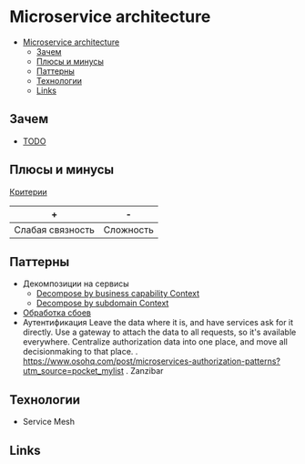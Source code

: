 # Microservice architecture

- [Microservice architecture](#microservice-architecture)
  - [Зачем](#зачем)
  - [Плюсы и минусы](#плюсы-и-минусы)
  - [Паттерны](#паттерны)
  - [Технологии](#технологии)
  - [Links](#links)

## Зачем

* [TODO](https://photos.app.goo.gl/fx9KTNZDV8vS6GE78)

## Плюсы и минусы

[Критерии](arch.criteria.md)

| + | - |
| - | - |
| Слабая связность | Сложность |

## Паттерны

- Декомпозиции на сервисы
  - [Decompose by business capability Context](https://microservices.io/patterns/decomposition/decompose-by-business-capability.html)
  - [Decompose by subdomain Context](https://microservices.io/patterns/decomposition/decompose-by-subdomain.html)
- [Обработка сбоев](msa.failure.md)
- Аутентификация
Leave the data where it is, and have services ask for it directly.
Use a gateway to attach the data to all requests, so it's available everywhere.
Centralize authorization data into one place, and move all decisionmaking to that place.
. https://www.osohq.com/post/microservices-authorization-patterns?utm_source=pocket_mylist
. Zanzibar

## Технологии

- Service Mesh

## Links
